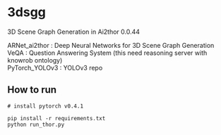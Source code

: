 # 3dsgg

3D Scene Graph Generation in Ai2thor 0.0.44  

ARNet_ai2thor : Deep Neural Networks for 3D Scene Graph Generation  
VeQA : Question Answering System (this need reasoning server with knowrob ontology)  
PyTorch_YOLOv3 : YOLOv3 repo  

## How to run
```
# install pytorch v0.4.1

pip install -r requirements.txt
python run_thor.py

```


